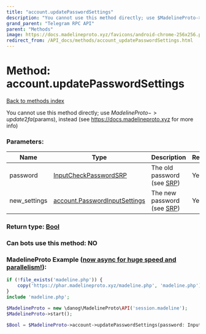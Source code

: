 ```yaml
---
title: "account.updatePasswordSettings"
description: "You cannot use this method directly; use $MadelineProto->update2fa($params), instead (see https://docs.madelineproto.xyz for more info)"
grand_parent: "Telegram RPC API"
parent: "Methods"
image: https://docs.madelineproto.xyz/favicons/android-chrome-256x256.png
redirect_from: /API_docs/methods/account_updatePasswordSettings.html
---
```

# Method: account.updatePasswordSettings
[Back to methods index](index.html)



You cannot use this method directly; use $MadelineProto->update2fa($params), instead (see https://docs.madelineproto.xyz for more info)

### Parameters:

| Name     |    Type       | Description | Required |
|----------|---------------|-------------|----------|
|password|[InputCheckPasswordSRP](/API_docs/types/InputCheckPasswordSRP.html) | The old password (see [SRP](https://core.telegram.org/api/srp)) | Yes|
|new\_settings|[account.PasswordInputSettings](/API_docs/types/account.PasswordInputSettings.html) | The new password (see [SRP](https://core.telegram.org/api/srp)) | Yes|


### Return type: [Bool](/API_docs/types/Bool.html)

### Can bots use this method: **NO**


### MadelineProto Example ([now async for huge speed and parallelism!](https://docs.madelineproto.xyz/docs/ASYNC.html)):


```php
if (!file_exists('madeline.php')) {
    copy('https://phar.madelineproto.xyz/madeline.php', 'madeline.php');
}
include 'madeline.php';

$MadelineProto = new \danog\MadelineProto\API('session.madeline');
$MadelineProto->start();

$Bool = $MadelineProto->account->updatePasswordSettings(password: InputCheckPasswordSRP, new_settings: account.PasswordInputSettings, );
```

